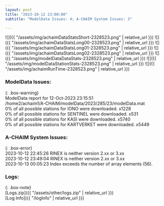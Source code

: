 ```yaml
---
layout: post
title: "2023-10-12 23:00:00"
subtitle: "ModelData Issues: 4; A-CHAIM System Issues: 3"

---
```


![]({{ "/assets/img/achaimDataStatsShort-2328523.png" | relative_url }})
![]({{ "/assets/img/achaimDataStatsLong00-2328523.png" | relative_url }})
![]({{ "/assets/img/achaimDataStatsLong01-2328523.png" | relative_url }})
![]({{ "/assets/img/achaimDataStatsLong02-2328523.png" | relative_url }})
![]({{ "/assets/img/modelDataDataStats-2328523.png" | relative_url }})
![]({{ "/assets/img/modelDataStationStats-2328523.png" | relative_url }})
![]({{ "/assets/img/achaimRunTime-2328523.png" | relative_url }})


### ModelData Issues:  
  
{: .box-warning}  
 ModelData report for 12-Oct-2023 23:15:51   
 /home2/achaim1/A-CHAIM/modelData/2023/285/23/modelData.mat   
 0% of all possible stations for IONO were downloaded. x1228   
 0% of all possible stations for SENTINEL were downloaded. x531   
 0% of all possible stations for KASI were downloaded. x5740   
 0% of all possible stations for KARTVERKET were downloaded. x5449   
  
### A-CHAIM System Issues:  
  
{: .box-error}  
2023-10-12 22:45:26 RINEX is neither version 2.xx or 3.xx  
2023-10-12 23:49:04 RINEX is neither version 2.xx or 3.xx  
2023-10-13 00:05:23 Index exceeds the number of array elements (56).  

### Logs:  
  
{: .box-note}  
[Logs.zip]({{ "/assets/other/logs.zip" | relative_url }})  
[Log Info]({{ "/logInfo" | relative_url }})  

